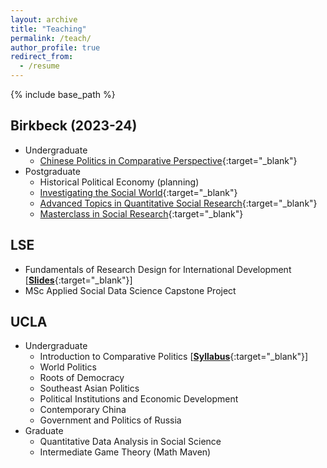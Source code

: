 ```yaml
---
layout: archive
title: "Teaching"
permalink: /teach/
author_profile: true
redirect_from:
  - /resume
---
```


{% include base_path %}

## Birkbeck (2023-24)

  - Undergraduate
    - [Chinese Politics in Comparative Perspective](https://www.bbk.ac.uk/courses/modules/sspo/SSPO273S6){:target="_blank"}
  - Postgraduate
    - Historical Political Economy (planning)
    - [Investigating the Social World](https://www.bbk.ac.uk/courses/modules/sspo/SSPO263S7){:target="_blank"}
    - [Advanced Topics in Quantitative Social Research](https://www.bbk.ac.uk/courses/modules/sspo/SSPO241H7){:target="_blank"}
    - [Masterclass in Social Research](https://www.bbk.ac.uk/courses/modules/sspo/SSPO019S7){:target="_blank"}
    

## LSE

  - Fundamentals of Research Design for International Development [[**Slides**](https://github.com/ccheng11/MY410){:target="_blank"}]
  - MSc Applied Social Data Science Capstone Project

## UCLA

  - Undergraduate
    - Introduction to Comparative Politics [[**Syllabus**](https://ccheng11.github.io/files/ucla_ps50.pdf){:target="_blank"}]
    - World Politics
    - Roots of Democracy
    - Southeast Asian Politics
    - Political Institutions and Economic Development
    - Contemporary China
    - Government and Politics of Russia
  - Graduate
    - Quantitative Data Analysis in Social Science
    - Intermediate Game Theory (Math Maven)
